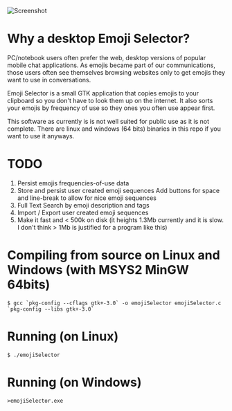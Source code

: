 ![Screenshot](https://raw.githubusercontent.com/fullynotanalien/emojiselector/master/emoji-selector-screenshot.png)

# Why a desktop Emoji Selector?

PC/notebook users often prefer the web, desktop versions of popular mobile chat applications. As emojis became part of our communications, those users often see themselves browsing websites only to get emojis they want to use in conversations. 

Emoji Selector is a small GTK application that copies emojis to your clipboard so you don't have to look them up on the internet.
It also sorts your emojis by frequency of use so they ones you often use appear first.

This software as currently is is not well suited for public use as it is not complete.
There are linux and windows (64 bits) binaries in this repo if you want to use it anyways.

# TODO
   1. Persist emojis frequencies-of-use data
   2. Store and persist user created emoji sequences
      Add buttons for space and line-break to allow for nice emoji sequences
   3. Full Text Search by emoji description and tags
   4. Import / Export user created emoji sequences
   5. Make it fast and < 500k on disk (it heights 1.3Mb currently and it is slow. I don't think > 1Mb is justified for a program like this)

# Compiling from source on Linux and Windows (with MSYS2 MinGW 64bits)

``$ gcc `pkg-config --cflags gtk+-3.0` -o emojiSelector emojiSelector.c `pkg-config --libs gtk+-3.0` ``

# Running (on Linux)
`$ ./emojiSelector`

# Running (on Windows)
`>emojiSelector.exe`


